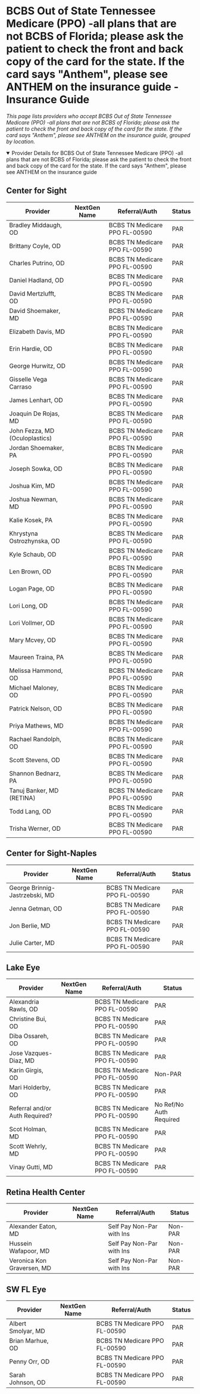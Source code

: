 # BCBS Out of State Tennessee Medicare (PPO) -all plans that are not BCBS of Florida; please ask the patient to check the front and back copy of the card for the state. If the card says "Anthem", please see ANTHEM on the insurance guide - Insurance Guide

*This page lists providers who accept BCBS Out of State Tennessee Medicare (PPO) -all plans that are not BCBS of Florida; please ask the patient to check the front and back copy of the card for the state. If the card says "Anthem", please see ANTHEM on the insurance guide, grouped by location.*

<details open><summary>Provider Details for BCBS Out of State Tennessee Medicare (PPO) -all plans that are not BCBS of Florida; please ask the patient to check the front and back copy of the card for the state. If the card says "Anthem", please see ANTHEM on the insurance guide</summary>

## Center for Sight

| Provider | NextGen Name | Referral/Auth | Status |
|----------|-------------|--------------|--------|
| Bradley Middaugh, OD |  | BCBS TN Medicare PPO FL-00590 | PAR |
| Brittany Coyle, OD |  | BCBS TN Medicare PPO FL-00590 | PAR |
| Charles Putrino, OD |  | BCBS TN Medicare PPO FL-00590 | PAR |
| Daniel Hadland, OD |  | BCBS TN Medicare PPO FL-00590 | PAR |
| David Mertzlufft, OD |  | BCBS TN Medicare PPO FL-00590 | PAR |
| David Shoemaker, MD |  | BCBS TN Medicare PPO FL-00590 | PAR |
| Elizabeth Davis, MD |  | BCBS TN Medicare PPO FL-00590 | PAR |
| Erin Hardie, OD |  | BCBS TN Medicare PPO FL-00590 | PAR |
| George Hurwitz, OD |  | BCBS TN Medicare PPO FL-00590 | PAR |
| Gisselle Vega Carraso |  | BCBS TN Medicare PPO FL-00590 | PAR |
| James Lenhart, OD |  | BCBS TN Medicare PPO FL-00590 | PAR |
| Joaquin De Rojas, MD |  | BCBS TN Medicare PPO FL-00590 | PAR |
| John Fezza, MD (Oculoplastics) |  | BCBS TN Medicare PPO FL-00590 | PAR |
| Jordan Shoemaker, PA |  | BCBS TN Medicare PPO FL-00590 | PAR |
| Joseph Sowka, OD |  | BCBS TN Medicare PPO FL-00590 | PAR |
| Joshua Kim, MD |  | BCBS TN Medicare PPO FL-00590 | PAR |
| Joshua Newman, MD |  | BCBS TN Medicare PPO FL-00590 | PAR |
| Kalie Kosek, PA |  | BCBS TN Medicare PPO FL-00590 | PAR |
| Khrystyna Ostrozhynska, OD |  | BCBS TN Medicare PPO FL-00590 | PAR |
| Kyle Schaub, OD |  | BCBS TN Medicare PPO FL-00590 | PAR |
| Len Brown, OD |  | BCBS TN Medicare PPO FL-00590 | PAR |
| Logan Page, OD |  | BCBS TN Medicare PPO FL-00590 | PAR |
| Lori Long, OD |  | BCBS TN Medicare PPO FL-00590 | PAR |
| Lori Vollmer, OD |  | BCBS TN Medicare PPO FL-00590 | PAR |
| Mary Mcvey, OD |  | BCBS TN Medicare PPO FL-00590 | PAR |
| Maureen Traina, PA |  | BCBS TN Medicare PPO FL-00590 | PAR |
| Melissa Hammond, OD |  | BCBS TN Medicare PPO FL-00590 | PAR |
| Michael Maloney, OD |  | BCBS TN Medicare PPO FL-00590 | PAR |
| Patrick Nelson, OD |  | BCBS TN Medicare PPO FL-00590 | PAR |
| Priya Mathews, MD |  | BCBS TN Medicare PPO FL-00590 | PAR |
| Rachael Randolph, OD |  | BCBS TN Medicare PPO FL-00590 | PAR |
| Scott Stevens, OD |  | BCBS TN Medicare PPO FL-00590 | PAR |
| Shannon Bednarz, PA |  | BCBS TN Medicare PPO FL-00590 | PAR |
| Tanuj Banker, MD (RETINA) |  | BCBS TN Medicare PPO FL-00590 | PAR |
| Todd Lang, OD |  | BCBS TN Medicare PPO FL-00590 | PAR |
| Trisha Werner, OD |  | BCBS TN Medicare PPO FL-00590 | PAR |

## Center for Sight-Naples

| Provider | NextGen Name | Referral/Auth | Status |
|----------|-------------|--------------|--------|
| George Brinnig-Jastrzebski, MD |  | BCBS TN Medicare PPO FL-00590 | PAR |
| Jenna Getman, OD |  | BCBS TN Medicare PPO FL-00590 | PAR |
| Jon Berlie, MD |  | BCBS TN Medicare PPO FL-00590 | PAR |
| Julie Carter, MD |  | BCBS TN Medicare PPO FL-00590 | PAR |

## Lake Eye 

| Provider | NextGen Name | Referral/Auth | Status |
|----------|-------------|--------------|--------|
| Alexandria Rawls, OD |  | BCBS TN Medicare PPO FL-00590 | PAR |
| Christine Bui, OD |  | BCBS TN Medicare PPO FL-00590 | PAR |
| Diba Ossareh, OD |  | BCBS TN Medicare PPO FL-00590 | PAR |
| Jose Vazques-Diaz, MD |  | BCBS TN Medicare PPO FL-00590 | PAR |
| Karin Girgis, OD |  | BCBS TN Medicare PPO FL-00590 | Non-PAR |
| Mari Holderby, OD |  | BCBS TN Medicare PPO FL-00590 | PAR |
| Referral and/or Auth Required? |  | BCBS TN Medicare PPO FL-00590 | No Ref/No Auth Required |
| Scot Holman, MD |  | BCBS TN Medicare PPO FL-00590 | PAR |
| Scott Wehrly, MD |  | BCBS TN Medicare PPO FL-00590 | PAR |
| Vinay Gutti, MD |  | BCBS TN Medicare PPO FL-00590 | PAR |

## Retina Health Center

| Provider | NextGen Name | Referral/Auth | Status |
|----------|-------------|--------------|--------|
| Alexander Eaton, MD |  | Self Pay Non-Par with Ins | Non-PAR |
| Hussein Wafapoor, MD |  | Self Pay Non-Par with Ins | Non-PAR |
| Veronica Kon Graversen, MD |  | Self Pay Non-Par with Ins | Non-PAR |

## SW FL Eye

| Provider | NextGen Name | Referral/Auth | Status |
|----------|-------------|--------------|--------|
| Albert Smolyar, MD |  | BCBS TN Medicare PPO FL-00590 | PAR |
| Brian Marhue, OD |  | BCBS TN Medicare PPO FL-00590 | PAR |
| Penny Orr, OD |  | BCBS TN Medicare PPO FL-00590 | PAR |
| Sarah Johnson, OD |  | BCBS TN Medicare PPO FL-00590 | PAR |

</details>


